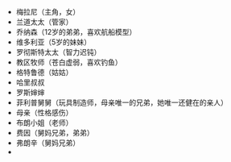 - 梅拉尼（主角，女）
- 兰道太太（管家）
- 乔纳森（12岁的弟弟，喜欢航船模型）
- 维多利亚（5岁的妹妹）
- 罗彻斯特太太（智力迟钝）
- 教区牧师（苍白虚弱，喜欢钓鱼）
- 格特鲁德（姑姑）
- 哈⾥叔叔
- 罗斯婶婶
- 菲利普舅舅（玩具制造师，⺟亲唯⼀的兄弟，她唯⼀还健在的亲⼈）
- 母亲（性格感伤）
- 布朗⼩姐（老师）
- 费因（舅妈兄弟，弟弟）
- 弗朗⾟（舅妈兄弟）
-